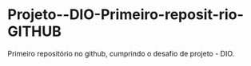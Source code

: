 # Projeto--DIO-Primeiro-reposit-rio-GITHUB
Primeiro repositório no github, cumprindo o desafio de projeto - DIO.

